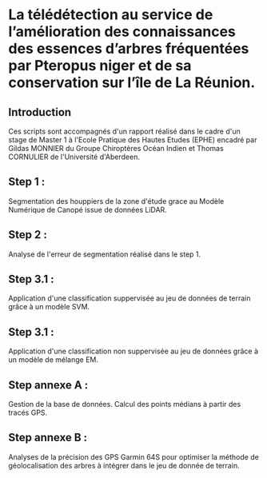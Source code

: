 # La télédétection au service de l’amélioration des connaissances des essences d’arbres fréquentées par Pteropus niger et de sa conservation sur l’île de La Réunion.

## Introduction
Ces scripts sont accompagnés d'un rapport réalisé dans le cadre d'un stage de Master 1 à l'Ecole Pratique des Hautes Etudes (EPHE) encadré par Gildas MONNIER du Groupe Chiroptères Océan Indien et Thomas CORNULIER de l'Université d'Aberdeen.

## Step 1 : 
Segmentation des houppiers de la zone d'étude grace au Modèle Numérique de Canopé issue de données LiDAR.

## Step 2 : 
Analyse de l'erreur de segmentation réalisé dans le step 1.

## Step 3.1 : 
Application d'une classification suppervisée au jeu de données de terrain grâce à un modèle SVM.

## Step 3.1 : 
Application d'une classification non suppervisée au jeu de données grâce à un modèle de mélange EM.

## Step annexe A : 
Gestion de la base de données. Calcul des points médians à partir des tracés GPS.

## Step annexe B :
Analyses de la précision des GPS Garmin 64S pour optimiser la méthode de géolocalisation des arbres à intégrer dans le jeu de donnée de terrain.
